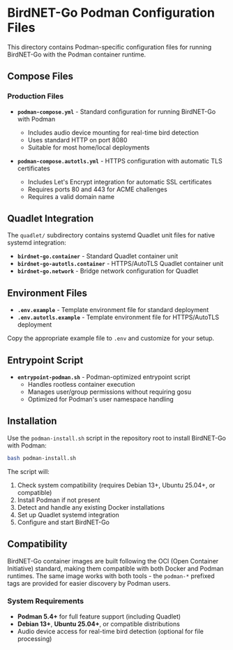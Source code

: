 # BirdNET-Go Podman Configuration Files

This directory contains Podman-specific configuration files for running BirdNET-Go with the Podman container runtime.

## Compose Files

### Production Files

- **`podman-compose.yml`** - Standard configuration for running BirdNET-Go with Podman
  - Includes audio device mounting for real-time bird detection
  - Uses standard HTTP on port 8080
  - Suitable for most home/local deployments

- **`podman-compose.autotls.yml`** - HTTPS configuration with automatic TLS certificates
  - Includes Let's Encrypt integration for automatic SSL certificates
  - Requires ports 80 and 443 for ACME challenges
  - Requires a valid domain name


## Quadlet Integration

The `quadlet/` subdirectory contains systemd Quadlet unit files for native systemd integration:

- **`birdnet-go.container`** - Standard Quadlet container unit
- **`birdnet-go-autotls.container`** - HTTPS/AutoTLS Quadlet container unit
- **`birdnet-go.network`** - Bridge network configuration for Quadlet

## Environment Files

- **`.env.example`** - Template environment file for standard deployment
- **`.env.autotls.example`** - Template environment file for HTTPS/AutoTLS deployment

Copy the appropriate example file to `.env` and customize for your setup.

## Entrypoint Script

- **`entrypoint-podman.sh`** - Podman-optimized entrypoint script
  - Handles rootless container execution
  - Manages user/group permissions without requiring gosu
  - Optimized for Podman's user namespace handling

## Installation

Use the `podman-install.sh` script in the repository root to install BirdNET-Go with Podman:

```bash
bash podman-install.sh
```

The script will:

1. Check system compatibility (requires Debian 13+, Ubuntu 25.04+, or compatible)
2. Install Podman if not present
3. Detect and handle any existing Docker installations
4. Set up Quadlet systemd integration
5. Configure and start BirdNET-Go

## Compatibility

BirdNET-Go container images are built following the OCI (Open Container Initiative) standard, making them compatible with both Docker and Podman runtimes. The same image works with both tools - the `podman-*` prefixed tags are provided for easier discovery by Podman users.

### System Requirements

- **Podman 5.4+** for full feature support (including Quadlet)
- **Debian 13+**, **Ubuntu 25.04+**, or compatible distributions
- Audio device access for real-time bird detection (optional for file processing)

